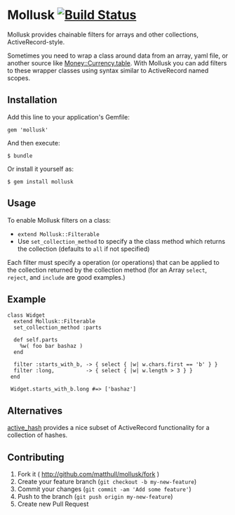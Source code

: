 # Mollusk [![Build Status](https://travis-ci.org/matthull/mollusk.svg?branch=master)](https://travis-ci.org/matthull/mollusk)

Mollusk provides chainable filters for arrays and other collections, ActiveRecord-style.

Sometimes you need to wrap a class around data from an array, yaml file,
or another source like [Money::Currency.table](https://github.com/RubyMoney/money).
With Mollusk you can add filters to these wrapper classes using syntax similar to
ActiveRecord named scopes.

## Installation

Add this line to your application's Gemfile:

    gem 'mollusk'

And then execute:

    $ bundle

Or install it yourself as:

    $ gem install mollusk

## Usage
To enable Mollusk filters on a class:

  - `extend Mollusk::Filterable`
  - Use `set_collection_method` to specify a the class method which returns the collection (defaults to `all` if not specified)

Each filter must specify a operation (or operations) that can be applied to the
collection returned by the collection method (for an Array `select`, `reject`, and `include` are good examples.)

## Example
```
class Widget
  extend Mollusk::Filterable
  set_collection_method :parts

  def self.parts
    %w( foo bar bashaz )
  end

  filter :starts_with_b, -> { select { |w| w.chars.first == 'b' } }
  filter :long,          -> { select { |w| w.length > 3 } }
 end

 Widget.starts_with_b.long #=> ['bashaz']
```
## Alternatives
[active_hash](https://github.com/zilkey/active_hash) provides a nice
subset of ActiveRecord functionality for a collection of hashes.

## Contributing

1. Fork it ( http://github.com/matthull/mollusk/fork )
2. Create your feature branch (`git checkout -b my-new-feature`)
3. Commit your changes (`git commit -am 'Add some feature'`)
4. Push to the branch (`git push origin my-new-feature`)
5. Create new Pull Request
